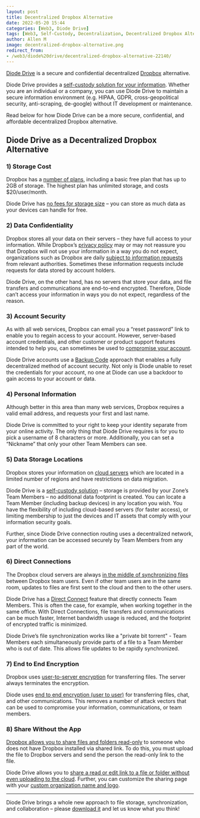```yaml
---
layout: post
title: Decentralized Dropbox Alternative
date: 2022-05-20 15:44
categories: [Web3, Diode Drive]
tags: [Web3, Self-Custody, Decentralization, Decentralized Dropbox Alternative]
author: Allen M
image: decentralized-dropbox-alternative.png
redirect_from:
- /web3/diode%20drive/decentralized-dropbox-alternative-22140/
---
```


[Diode Drive](/solutions/app/) is a secure and confidential decentralized [Dropbox](https://dropbox.com) alternative.

Diode Drive provides a [self-custody solution for your information](https://diode.io/diode%20drive/self-custody-for-data-22032/). Whether you are an individual or a company, you can use Diode Drive to maintain a secure information environment (e.g. HIPAA, GDPR, cross-geopolitical security, anti-scraping, de-google) without IT development or maintenance.

Read below for how Diode Drive can be a more secure, confidential, and affordable decentralized Dropbox alternative.

## Diode Drive as a Decentralized Dropbox Alternative

### 1) Storage Cost

Dropbox has a [number of plans](https://dropbox.com/plans), including a basic free plan that has up to 2GB of storage. The highest plan has unlimited storage, and costs $20/user/month.

Diode Drive has [no fees for storage size](https://support.diode.io/article/vr156n18cf-is-diodedrive-unlimited-storage) – you can store as much data as your devices can handle for free.

### 2) Data Confidentiality

Dropbox stores all your data on their servers – they have full access to your information. While Dropbox’s [privacy policy](https://www.dropbox.com/privacy) may or may not reassure you that Dropbox will not use your information in a way you do not expect, organizations such as Dropbox are daily [subject to information requests](https://help.dropbox.com/accounts-billing/security/legal-requests) from relevant authorities. Sometimes these information requests include requests for data stored by account holders.

Diode Drive, on the other hand, has no servers that store your data, and file transfers and communications are end-to-end encrypted. Therefore, Diode can’t access your information in ways you do not expect, regardless of the reason.

### 3) Account Security

As with all web services, Dropbox can email you a “reset password” link to enable you to regain access to your account. However, server-based account credentials, and other customer or product support features intended to help you, can sometimes be used to [compromise your account](https://www.theguardian.com/technology/2016/aug/31/dropbox-hack-passwords-68m-data-breach).

Diode Drive accounts use a [Backup Code](https://support.diode.io/article/l7noragxyj-diode-drive-backup-codes) approach that enables a fully decentralized method of account security. Not only is Diode unable to reset the credentials for your account, no one at Diode can use a backdoor to gain access to your account or data.

### 4) Personal Information

Although better in this area than many web services, Dropbox requires a valid email address, and requests your first and last name. 

Diode Drive is committed to your right to keep your identity separate from your online activity. The only thing that Diode Drive requires is for you to pick a username of 8 characters or more. Additionally, you can set a “Nickname” that only your other Team Members can see.

### 5)	Data Storage Locations

Dropbox stores your information on [cloud servers](https://help.dropbox.com/accounts-billing/security/physical-location-data-storage) which are located in a limited number of regions and have restrictions on data migration.

Diode Drive is a [self-custody solution](https://diode.io/diode%20drive/self-custody-for-data-22032/) – storage is provided by your Zone’s Team Members – no additional data footprint is created. You can locate a Team Member (including backup devices) in any location you wish. You have the flexibility of including cloud-based servers (for faster access), or limiting membership to just the devices and IT assets that comply with your information security goals. 

Further, since Diode Drive connection routing uses a decentralized network, your information can be accessed securely by Team Members from any part of the world.

### 6)	Direct Connections

The Dropbox cloud servers are always [in the middle of synchronizing files](https://help.dropbox.com/installs-integrations/sync-uploads/sync-overview) between Dropbox team users. Even if other team users are in the same room, updates to files are first sent to the cloud and then to the other users.

Diode Drive has a [Direct Connect](https://diode.io/diodedrive/diodedriveupdate-directconnect-22033/) feature that directly connects Team Members. This is often the case, for example, when working together in the same office. With Direct Connections, file transfers and communications can be much faster, Internet bandwidth usage is reduced, and the footprint of encrypted traffic is minimized.

Diode Drive’s file synchronization works like a "private bit torrent" - Team Members each simultaneously provide parts of a file to a Team Member who is out of date. This allows file updates to be rapidly synchronized. 

### 7)	End to End Encryption

Dropbox uses [user-to-server encryption](https://www.dropboxforum.com/t5/Dropbox-files-folders/end-to-end-encryption/td-p/325994) for transferring files. The server always terminates the encryption. 

Diode uses [end to end encryption (user to user)](https://support.diode.io/article/pvmzyqlesq-how-it-works) for transferring files, chat, and other communications. This removes a number of attack vectors that can be used to compromise your information, communications, or team members.

### 8)	Share Without the App

[Dropbox allows you to share files and folders read-only](https://help.dropbox.com/files-folders/share/view-only-access) to someone who does not have Dropbox installed via shared link. To do this, you must upload the file to Dropbox servers and send the person the read-only link to the file.

Diode Drive allows you to [share a read or edit link to a file or folder without even uploading to the cloud](https://diode.io/diode%20drive/Share-Files-Without-Uploading-21077/). Further, you can customize the sharing page with your [custom organization name and logo](https://support.diode.io/article/ssnzo09rzv-share-page-information). 

---

Diode Drive brings a whole new approach to file storage, synchronization, and collaboration – please [download it](/download/) and let us know what you think!
